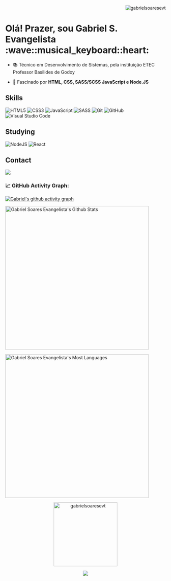 <p align="right"> <img src="https://komarev.com/ghpvc/?username=gabrielsoaresevt&label=Profile%20views&color=1572B6&style=for-the-badge" alt="gabrielsoaresevt" /> </p>

<h1>Olá! Prazer, sou Gabriel S. Evangelista :wave::musical_keyboard::heart:</h1> 

<!-- <p align="left"> <img src="https://komarev.com/ghpvc/?username=gabrielsoaresevt&color=yellow" alt="Profile views" /> </p> -->

- 📚 Técnico em Desenvolvimento de Sistemas, pela instituição ETEC Professor Basilides de Godoy

- 💬 Fascinado por **HTML, CSS, SASS/SCSS JavaScript e Node.JS**

<!-- - 👨‍💻 Veja mais em: [my-website.dev](https://my-website.dev) --> 

## Skills
![HTML5](https://img.shields.io/badge/html5-%23E34F26.svg?style=for-the-badge&logo=html5&logoColor=white)
![CSS3](https://img.shields.io/badge/css3-%231572B6.svg?style=for-the-badge&logo=css3&logoColor=white)
![JavaScript](https://img.shields.io/badge/javascript-%23323330.svg?style=for-the-badge&logo=javascript&logoColor=%23F7DF1E)
![SASS](https://img.shields.io/badge/SASS-hotpink.svg?style=for-the-badge&logo=SASS&logoColor=white)
![Git](https://img.shields.io/badge/git-%23F05033.svg?style=for-the-badge&logo=git&logoColor=white)
![GitHub](https://img.shields.io/badge/github-%23121011.svg?style=for-the-badge&logo=github&logoColor=white)
![Visual Studio Code](https://img.shields.io/badge/Visual%20Studio%20Code-0078d7.svg?style=for-the-badge&logo=visual-studio-code&logoColor=white)

## Studying
![NodeJS](https://img.shields.io/badge/node.js-6DA55F?style=for-the-badge&logo=node.js&logoColor=white)
![React](https://img.shields.io/badge/react-%2320232a.svg?style=for-the-badge&logo=react&logoColor=%2361DAFB)

## Contact

<div> 
  <a href="https://www.linkedin.com/in/gabriel-soares-a971391b1/" target="_blank"><img src="https://img.shields.io/badge/LinkedIn-0077B5?style=for-the-badge&logo=linkedin&logoColor=white" target="_blank"></a>
</div>

### 📈 GitHub Activity Graph:
[![Gabriel's github activity graph](https://github-readme-activity-graph.cyclic.app/graph?username=gabrielsoaresevt&theme=github-compact)](https://github.com/gabrielsoaresevt/github-readme-activity-graph)

<p align="left">
<img width="450em" src="https://github-readme-stats.vercel.app/api?username=gabrielsoaresevt&show_icons=true&theme=github_dark" alt="Gabriel Soares Evangelista's Github Stats"/>
</p>
<p>
<img width="450em" src="https://github-readme-stats.vercel.app/api/top-langs/?username=gabrielsoaresevt&layout=compact&theme=github_dark" alt="Gabriel Soares Evangelista's Most Languages"/>
</p>

<p align="center">
 <img src="https://github-readme-stats.vercel.app/api/wakatime/?username=gabrielsoaresevt&layout=compact&&theme=dracula" alt="gabrielsoaresevt" height="200em"/>
</p> 

<p align="center">
  <img src="https://github-profile-trophy.vercel.app/?username=gabrielsoaresevt&theme=onestar&row=2&no-bg=true&column=3&margin-w=15&margin-h=15" />
</p>
